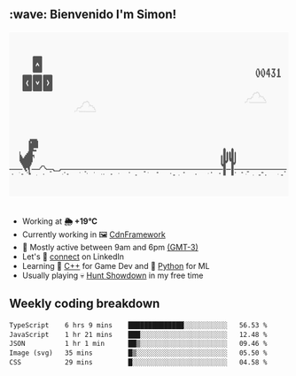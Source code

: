 <h2>:wave: <b>Bienvenido I'm Simon!&nbsp;</b></h2>

<section>
  <img src="./static/banner.gif" height=300 width=1000>
</section>

<br>

<ul>
  <li>
		<!--START_SECTION:weather-->
		Working at <b>🌦   +19°C</b>
		<!--END_SECTION:weather-->
  </li>
  <li>
    Currently working in 🖼️&nbsp;<a href=https://github.com/snapverse/cdn-framework target=_blank>CdnFramework</a>
  </li>
  <li>
    🚩 Mostly active between 9am and 6pm <a href=https://onlinealarmkur.com/world/es target=_blank>(GMT-3)</a>
  </li>
  <li>
    Let's 🔗&nbsp;<a href=https://www.linkedin.com/in/itssimmons target=_blank>connect</a> on LinkedIn
  </li>
  <li>
    Learning 👴&nbsp;<a href=https://images3.memedroid.com/images/UPLOADED755/65f2bce6734f6.webp target=_blank>C++</a> for Game Dev and 🐍&nbsp;<a href=https://qph.cf2.quoracdn.net/main-qimg-4472b6229cb75bf66ab531f3ebd4f975-lq target=_blank>Python</a> for ML
  </li>
  <li>
    Usually playing 💀&nbsp;<a href=https://www.huntshowdown.com target=_blank>Hunt Showdown</a> in my free time
  </li>
</ul>

<h2><b>Weekly coding breakdown </b></h2>

<!--START_SECTION:waka-->

```txt
TypeScript    6 hrs 9 mins    ██████████████░░░░░░░░░░░   56.53 %
JavaScript    1 hr 21 mins    ███░░░░░░░░░░░░░░░░░░░░░░   12.48 %
JSON          1 hr 1 min      ██▒░░░░░░░░░░░░░░░░░░░░░░   09.46 %
Image (svg)   35 mins         █▒░░░░░░░░░░░░░░░░░░░░░░░   05.50 %
CSS           29 mins         █░░░░░░░░░░░░░░░░░░░░░░░░   04.58 %
```

<!--END_SECTION:waka-->
